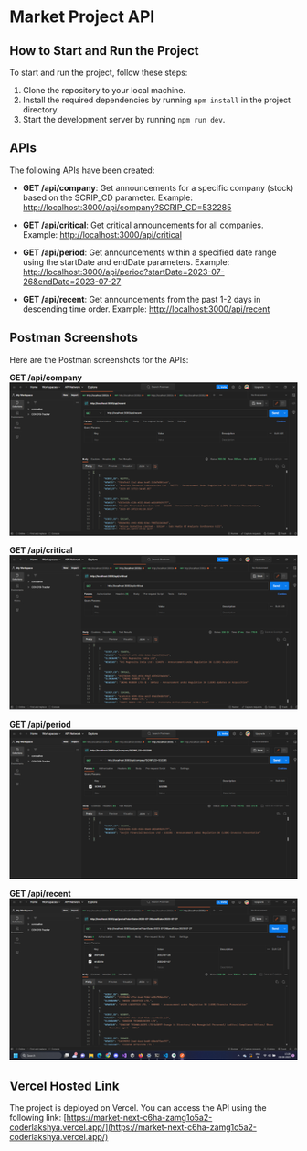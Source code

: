 # Market Project API

## How to Start and Run the Project

To start and run the project, follow these steps:

1. Clone the repository to your local machine.
2. Install the required dependencies by running `npm install` in the project directory.
3. Start the development server by running `npm run dev`.

## APIs

The following APIs have been created:

- **GET /api/company**: Get announcements for a specific company (stock) based on the SCRIP_CD parameter. Example: [http://localhost:3000/api/company?SCRIP_CD=532285](http://localhost:3000/api/company?SCRIP_CD=532285)

- **GET /api/critical**: Get critical announcements for all companies. Example: [http://localhost:3000/api/critical](http://localhost:3000/api/critical)

- **GET /api/period**: Get announcements within a specified date range using the startDate and endDate parameters. Example: [http://localhost:3000/api/period?startDate=2023-07-26&endDate=2023-07-27](http://localhost:3000/api/period?startDate=2023-07-26&endDate=2023-07-27)

- **GET /api/recent**: Get announcements from the past 1-2 days in descending time order. Example: [http://localhost:3000/api/recent](http://localhost:3000/api/recent)

## Postman Screenshots

Here are the Postman screenshots for the APIs:

**GET /api/company**
[![Postman Screenshot 1](./images/postman_screenshot_1.png)](./images/postman_screenshot_1.png)

**GET /api/critical**
[![Postman Screenshot 2](./images/postman_screenshot_2.png)](./images/postman_screenshot_2.png)

**GET /api/period**
[![Postman Screenshot 3](./images/postman_screenshot_3.png)](./images/postman_screenshot_3.png)

**GET /api/recent**
[![Postman Screenshot 4](./images/postman_screenshot_4.png)](./images/postman_screenshot_4.png)

## Vercel Hosted Link

The project is deployed on Vercel. You can access the API using the following link:
[https://market-next-c6ha-zamg1o5a2-coderlakshya.vercel.app/](https://market-next-c6ha-zamg1o5a2-coderlakshya.vercel.app/)

